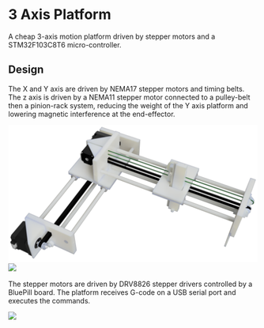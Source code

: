 # 3 Axis Platform

A cheap 3-axis motion platform driven by stepper motors and a STM32F103C8T6 micro-controller.

## Design

The X and Y axis are driven by NEMA17 stepper motors and timing belts. The z axis is driven by a NEMA11 stepper motor connected to a pulley-belt then a pinion-rack system, reducing the weight of the Y axis platform and lowering magnetic interference at the end-effector.

<img src="images/3axis-platform-render.png" width="600">

<img src="images/3axis-platform-physical.jpg" width="600">

The stepper motors are driven by DRV8826 stepper drivers controlled by a BluePill board. The platform receives G-code on a USB serial port and executes the commands.

<img src="images/3axis-platform-circuit.png" width="400">

